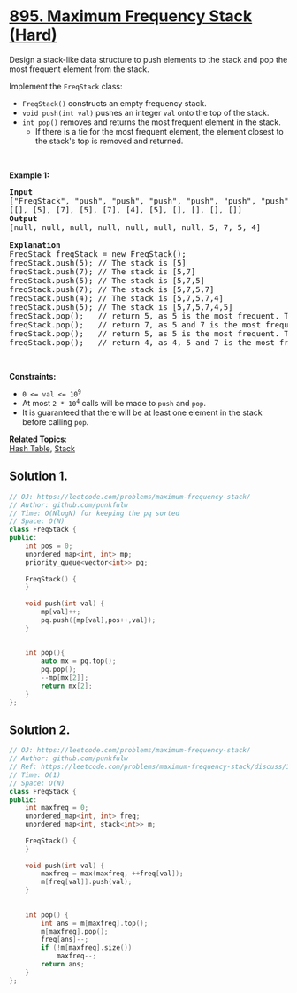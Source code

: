 # [895. Maximum Frequency Stack (Hard)](https://leetcode.com/problems/maximum-frequency-stack/)

<p>Design a stack-like data structure to push elements to the stack and pop the most frequent element from the stack.</p>

<p>Implement the <code>FreqStack</code> class:</p>

<ul>
	<li><code>FreqStack()</code> constructs an empty frequency stack.</li>
	<li><code>void push(int val)</code> pushes an integer <code>val</code> onto the top of the stack.</li>
	<li><code>int pop()</code> removes and returns the most frequent element in the stack.
	<ul>
		<li>If there is a tie for the most frequent element, the element closest to the stack's top is removed and returned.</li>
	</ul>
	</li>
</ul>

<p>&nbsp;</p>
<p><strong>Example 1:</strong></p>

<pre><strong>Input</strong>
["FreqStack", "push", "push", "push", "push", "push", "push", "pop", "pop", "pop", "pop"]
[[], [5], [7], [5], [7], [4], [5], [], [], [], []]
<strong>Output</strong>
[null, null, null, null, null, null, null, 5, 7, 5, 4]

<strong>Explanation</strong>
FreqStack freqStack = new FreqStack();
freqStack.push(5); // The stack is [5]
freqStack.push(7); // The stack is [5,7]
freqStack.push(5); // The stack is [5,7,5]
freqStack.push(7); // The stack is [5,7,5,7]
freqStack.push(4); // The stack is [5,7,5,7,4]
freqStack.push(5); // The stack is [5,7,5,7,4,5]
freqStack.pop();   // return 5, as 5 is the most frequent. The stack becomes [5,7,5,7,4].
freqStack.pop();   // return 7, as 5 and 7 is the most frequent, but 7 is closest to the top. The stack becomes [5,7,5,4].
freqStack.pop();   // return 5, as 5 is the most frequent. The stack becomes [5,7,4].
freqStack.pop();   // return 4, as 4, 5 and 7 is the most frequent, but 4 is closest to the top. The stack becomes [5,7].
</pre>

<p>&nbsp;</p>
<p><strong>Constraints:</strong></p>

<ul>
	<li><code>0 &lt;= val &lt;= 10<sup>9</sup></code></li>
	<li>At most <code>2 * 10<sup>4</sup></code> calls will be made to <code>push</code> and <code>pop</code>.</li>
	<li>It is guaranteed that there will be at least one element in the stack before calling <code>pop</code>.</li>
</ul>


**Related Topics**:  
[Hash Table](https://leetcode.com/tag/hash-table/), [Stack](https://leetcode.com/tag/stack/)

## Solution 1.

```cpp
// OJ: https://leetcode.com/problems/maximum-frequency-stack/
// Author: github.com/punkfulw
// Time: O(NlogN) for keeping the pq sorted
// Space: O(N)
class FreqStack {
public:
    int pos = 0;
    unordered_map<int, int> mp;
    priority_queue<vector<int>> pq;
    
    FreqStack() {
    }
    
    void push(int val) {
        mp[val]++;
        pq.push({mp[val],pos++,val});
    }
    
    
    int pop(){
        auto mx = pq.top(); 
        pq.pop(); 
        --mp[mx[2]]; 
        return mx[2];
    }
};
```

## Solution 2.

```cpp
// OJ: https://leetcode.com/problems/maximum-frequency-stack/
// Author: github.com/punkfulw
// Ref: https://leetcode.com/problems/maximum-frequency-stack/discuss/163410/C%2B%2BJavaPython-O(1)
// Time: O(1)
// Space: O(N)
class FreqStack {
public:
    int maxfreq = 0;
    unordered_map<int, int> freq;
    unordered_map<int, stack<int>> m;
    
    FreqStack() {
    }
    
    void push(int val) {
        maxfreq = max(maxfreq, ++freq[val]);
        m[freq[val]].push(val);
    }
    
    
    int pop() {
        int ans = m[maxfreq].top();
        m[maxfreq].pop();
        freq[ans]--;
        if (!m[maxfreq].size())
            maxfreq--;
        return ans;
    }
};
```
